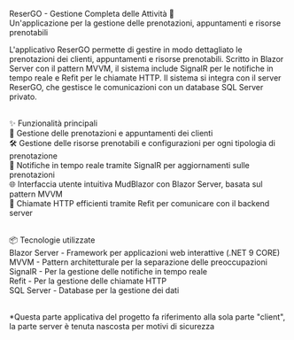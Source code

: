 ReserGO - Gestione Completa delle Attività 📅 <br>
Un'applicazione per la gestione delle prenotazioni, appuntamenti e risorse prenotabili<br>

L'applicativo ReserGO permette di gestire in modo dettagliato le prenotazioni dei clienti, appuntamenti e risorse prenotabili. Scritto in Blazor Server con il pattern MVVM, il sistema include SignalR per le notifiche in tempo reale e Refit per le chiamate HTTP. Il sistema si integra con il server ReserGO, che gestisce le comunicazioni con un database SQL Server privato.<br><br>

✨ Funzionalità principali <br>
📅 Gestione delle prenotazioni e appuntamenti dei clienti<br>
🛠 Gestione delle risorse prenotabili e configurazioni per ogni tipologia di prenotazione<br>
🔔 Notifiche in tempo reale tramite SignalR per aggiornamenti sulle prenotazioni<br>
🌐 Interfaccia utente intuitiva MudBlazor con Blazor Server, basata sul pattern MVVM<br>
🔄 Chiamate HTTP efficienti tramite Refit per comunicare con il backend server<br><br>

📦 Tecnologie utilizzate<br>
Blazor Server - Framework per applicazioni web interattive (.NET 9 CORE)<br>
MVVM - Pattern architetturale per la separazione delle preoccupazioni<br>
SignalR - Per la gestione delle notifiche in tempo reale<br>
Refit - Per la gestione delle chiamate HTTP<br>
SQL Server - Database per la gestione dei dati<br><br>


*Questa parte applicativa del progetto fa riferimento alla sola parte "client", la parte server è tenuta nascosta per motivi di sicurezza
